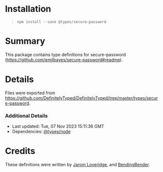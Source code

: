# Installation
> `npm install --save @types/secure-password`

# Summary
This package contains type definitions for secure-password (https://github.com/emilbayes/secure-password#readme).

# Details
Files were exported from https://github.com/DefinitelyTyped/DefinitelyTyped/tree/master/types/secure-password.

### Additional Details
 * Last updated: Tue, 07 Nov 2023 15:11:36 GMT
 * Dependencies: [@types/node](https://npmjs.com/package/@types/node)

# Credits
These definitions were written by [Jarom Loveridge](https://github.com/jloveridge), and [BendingBender](https://github.com/BendingBender).
